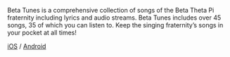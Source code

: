 Beta Tunes is a comprehensive collection of songs of the Beta Theta Pi fraternity including lyrics and audio streams. Beta Tunes includes over 45 songs, 35 of which you can listen to. Keep the singing fraternity’s songs in your pocket at all times!

[iOS](https://itunes.apple.com/us/app/beta-tunes-beta-theta-pi/id797836059?mt=8&uo=4) / [Android](https://play.google.com/store/apps/details?id=com.phonegap.betaTunes)


